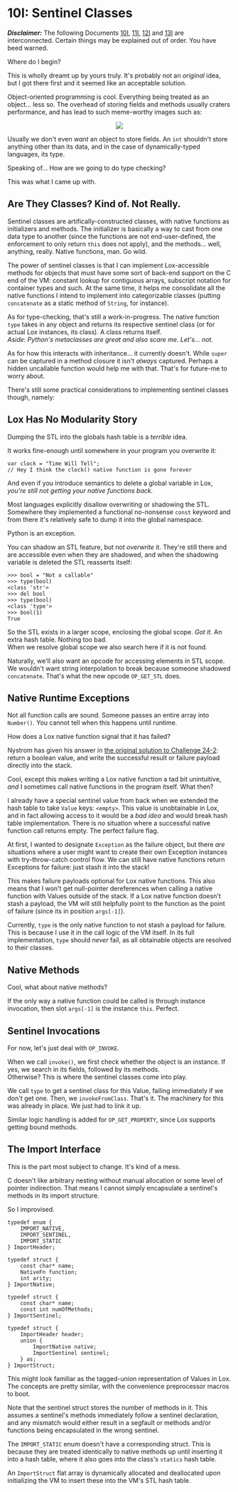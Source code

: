 # 10I: Sentinel Classes

***Disclaimer:*** The following Documents [10I](10I_SentinelClasses.md), [11I](11I_Arrays.md), [12I](12I_StaticMethods.md) and [13I](13I_MultipleInheritance.md) are interconnected. Certain things may be explained out of order. You have beed warned.

Where do I begin?

This is wholly dreamt up by yours truly. It's probably not an *original* idea, but I got there first and it seemed like an acceptable solution.

Object-oriented programming is cool. Everything being treated as an object... less so. The overhead of storing fields and methods usually craters performance, and has lead to such meme-worthy images such as:

<p align="center">
<img src=https://github.com/user-attachments/assets/1e4fd45d-6c5a-4271-a617-a4ecdb352fd1 />
</p>

Usually we don't even *want* an object to store fields. An `int` shouldn't store anything other than its data, and in the case of dynamically-typed languages, its type.

Speaking of... How are we going to do type checking?

This was what I came up with.

## Are They Classes? Kind of. Not Really.

Sentinel classes are artifically-constructed classes, with native functions as initializers and methods. The initializer is basically a way to cast from one data type to another (since the functions are not end-user-defined, the enforcement to only return `this` does not apply), and the methods... well, anything, really. Native functions, man. Go wild.

The power of sentinel classes is that I can implement Lox-accessible methods for objects that must have some sort of back-end support on the C end of the VM: constant lookup for contiguous arrays, subscript notation for container types and such. At the same time, it helps me consolidate all the native functions I intend to implement into categorizable classes (putting `concatenate` as a static method of `String`, for instance).

As for type-checking, that's still a work-in-progress. The native function `type` takes in any object and returns its respective sentinel class (or for actual Lox instances, its class). A class returns itself.  
*Aside: Python's metaclasses are great and also scare me. Let's... not.* 

As for how this interacts with inheritance... it currently doesn't. While `super` can be captured in a method closure it isn't *always* captured. Perhaps a hidden uncallable function would help me with that. That's for future-me to worry about.

There's still some practical considerations to implementing sentinel classes though, namely:

## Lox Has No Modularity Story

Dumping the STL into the globals hash table is a *terrible* idea.

It works fine-enough until somewhere in your program you overwrite it:

```
var clock = "Time Will Tell";
// Hey I think the clock() native function is gone forever
```

And even if you introduce semantics to delete a global variable in Lox, *you're still not getting your native functions back.*

Most languages explicitly disallow overwriting or shadowing the STL. Somewhere they implemented a functional no-nonsense `const` keyword and from there it's relatively safe to dump it into the global namespace.

Python is an exception.

You can shadow an STL feature, but not *overwrite* it. They're still there and are accessible even when they are shadowed, and when the shadowing variable is deleted the STL reasserts itself:

```
>>> bool = "Not a callable"
>>> type(bool)
<class 'str'>
>>> del bool
>>> type(bool)
<class 'type'>
>>> bool(1)
True
```

So the STL exists in a larger scope, enclosing the global scope. *Got it.* An extra hash table. Nothing too bad.  
When we resolve global scope we also search here if it is not found.

Naturally, we'll also want an opcode for accessing elements in STL scope. We wouldn't want string interpolation to break because someone shadowed `concatenate`. That's what the new opcode `OP_GET_STL` does.

## Native Runtime Exceptions

Not all function calls are sound. Someone passes an entire array into `Number()`. You cannot tell when this happens until runtime.

How does a Lox native function signal that it has failed?

Nystrom has given his answer in [the original solution to Challenge 24-2](https://github.com/munificent/craftinginterpreters/blob/master/note/answers/chapter24_calls/2.md): return a boolean value, and write the successful result or failure payload directly into the stack.

Cool, except this makes writing a Lox native function a tad bit unintuitive, *and* I sometimes call native functions in the program itself. What then?

I already have a special sentinel value from back when we extended the hash table to take `Value` keys: `<empty>`. This value is unobtainable in Lox, and in fact allowing access to it would be a *bad idea* and would break hash table implementation. There is *no* situation where a successful native function call returns empty. The perfect failure flag.

At first, I wanted to designate `Exception` as the failure object, but there *are* situations where a user might want to create their own Exception instances with try-throw-catch control flow. We can still have native functions return Exceptions for failure: just stash it into the stack!

This makes failure payloads optional for Lox native functions. This also means that I won't get null-pointer dereferences when calling a native function with Values outside of the stack. If a Lox native function doesn't stash a payload, the VM will still helpfully point to the function as the point of failure (since its in position `args[-1]`).

Currently, `type` is the only native function to not stash a payload for failure. This is because I use it in the call logic of the VM itself. In its full implementation, `type` should *never* fail, as all obtainable objects are resolved to their classes.

## Native Methods

Cool, what about native methods?

If the only way a native function could be called is through instance invocation, then slot `args[-1]` is the instance `this`. Perfect.

## Sentinel Invocations

For now, let's just deal with `OP_INVOKE`.

When we call `invoke()`, we first check whether the object is an instance. If yes, we search in its fields, followed by its methods.  
Otherwise? This is where the sentinel classes come into play.

We call `type` to get a sentinel class for this Value, failing immediately if we don't get one. Then, we `invokeFromClass`. That's it. The machinery for this was already in place. We just had to link it up.

Similar logic handling is added for `OP_GET_PROPERTY`, since Lox supports getting bound methods.

## The Import Interface

This is the part most subject to change. It's kind of a mess.

C doesn't like arbitrary nesting without manual allocation or some level of pointer indirection. That means I cannot simply encapsulate a sentinel's methods in its import structure.

So I improvised.

```
typedef enum {
    IMPORT_NATIVE,
    IMPORT_SENTINEL,
    IMPORT_STATIC
} ImportHeader;

typedef struct {
    const char* name;
    NativeFn function;
    int arity;
} ImportNative;

typedef struct {
    const char* name;
    const int numOfMethods;
} ImportSentinel;

typedef struct {
    ImportHeader header;
    union {
        ImportNative native;
        ImportSentinel sentinel;
    } as;
} ImportStruct;
```

This might look familiar as the tagged-union representation of Values in Lox. The concepts are pretty similar, with the convenience preprocessor macros to boot.

Note that the sentinel struct stores the number of methods in it. This assumes a sentinel's methods immediately follow a sentinel declaration, and any mismatch would either result in a segfault or methods and/or functions being encapsulated in the wrong sentinel.

The `IMPORT_STATIC` enum doesn't have a corresponding struct. This is because they are treated identically to native methods up until inserting it into a hash table, where it also goes into the class's `statics` hash table.

An `ImportStruct` flat array is dynamically allocated and deallocated upon initializing the VM to insert these into the VM's STL hash table.
